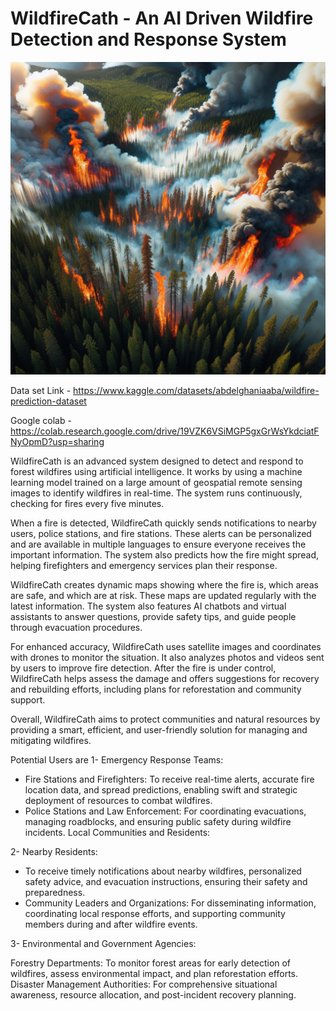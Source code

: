# WildfireCath - An AI Driven Wildfire Detection and Response System
<img src="image.png" alt="ForestFire image" width="1000" height="500">


Data set Link - https://www.kaggle.com/datasets/abdelghaniaaba/wildfire-prediction-dataset

Google colab - https://colab.research.google.com/drive/19VZK6VSiMGP5gxGrWsYkdciatFNyOpmD?usp=sharing

WildfireCath is an advanced system designed to detect and respond to forest wildfires using artificial intelligence. It works by using a machine learning model trained on a large amount of geospatial remote sensing images to identify wildfires in real-time. The system runs continuously, checking for fires every five minutes.

When a fire is detected, WildfireCath quickly sends notifications to nearby users, police stations, and fire stations. These alerts can be personalized and are available in multiple languages to ensure everyone receives the important information. The system also predicts how the fire might spread, helping firefighters and emergency services plan their response.

WildfireCath creates dynamic maps showing where the fire is, which areas are safe, and which are at risk. These maps are updated regularly with the latest information. The system also features AI chatbots and virtual assistants to answer questions, provide safety tips, and guide people through evacuation procedures.

For enhanced accuracy, WildfireCath uses satellite images and coordinates with drones to monitor the situation. It also analyzes photos and videos sent by users to improve fire detection. After the fire is under control, WildfireCath helps assess the damage and offers suggestions for recovery and rebuilding efforts, including plans for reforestation and community support.

Overall, WildfireCath aims to protect communities and natural resources by providing a smart, efficient, and user-friendly solution for managing and mitigating wildfires.


Potential Users are
1- Emergency Response Teams:

-  Fire Stations and Firefighters: To receive real-time alerts, accurate fire location data, and spread predictions, enabling swift and strategic deployment of resources to combat wildfires.
-  Police Stations and Law Enforcement: For coordinating evacuations, managing roadblocks, and ensuring public safety during wildfire incidents.
Local Communities and Residents:

2-  Nearby Residents: 

-  To receive timely notifications about nearby wildfires, personalized safety advice, and evacuation instructions, ensuring their safety and preparedness.
-  Community Leaders and Organizations: For disseminating information, coordinating local response efforts, and supporting community members during and after wildfire events.

3-  Environmental and Government Agencies:

Forestry Departments: To monitor forest areas for early detection of wildfires, assess environmental impact, and plan reforestation efforts.
Disaster Management Authorities: For comprehensive situational awareness, resource allocation, and post-incident recovery planning.
